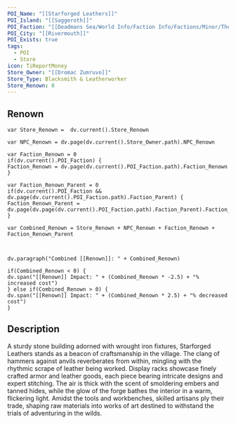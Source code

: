 ```yaml
---
POI_Name: "[[Starforged Leathers]]"
POI_Island: "[[Saggeroth]]"
POI_Faction: "[[Deadmans Sea/World Info/Faction Info/Factions/Minor/The Iron Legion]]"
POI_City: "[[Rivermouth]]"
POI_Exists: true
tags:
  - POI
  - Store
icon: TiReportMoney
Store_Owner: "[[Dromac Zumruvo]]"
Store_Type: Blacksmith & Leatherworker
Store_Renown: 0
---
```

## Renown
```dataviewjs
var Store_Renown =  dv.current().Store_Renown

var NPC_Renown = dv.page(dv.current().Store_Owner.path).NPC_Renown

var Faction_Renown = 0
if(dv.current().POI_Faction) {
Faction_Renown = dv.page(dv.current().POI_Faction.path).Faction_Renown
}

var Faction_Renown_Parent = 0
if(dv.current().POI_Faction && dv.page(dv.current().POI_Faction.path).Faction_Parent) {
Faction_Renown_Parent = dv.page(dv.page(dv.current().POI_Faction.path).Faction_Parent).Faction_Renown
}

var Combined_Renown = Store_Renown + NPC_Renown + Faction_Renown + Faction_Renown_Parent



dv.paragraph("Combined [[Renown]]: " + Combined_Renown)

if(Combined_Renown < 0) {
dv.span("[[Renown]] Impact: " + (Combined_Renown * -2.5) + "% increased cost")
} else if(Combined_Renown > 0) {
dv.span("[[Renown]] Impact: " + (Combined_Renown * 2.5) + "% decreased cost")
}

```
## Description
A sturdy stone building adorned with wrought iron fixtures, Starforged Leathers stands as a beacon of craftsmanship in the village. The clang of hammers against anvils reverberates from within, mingling with the rhythmic scrape of leather being worked. Display racks showcase finely crafted armor and leather goods, each piece bearing intricate designs and expert stitching. The air is thick with the scent of smoldering embers and tanned hides, while the glow of the forge bathes the interior in a warm, flickering light. Amidst the tools and workbenches, skilled artisans ply their trade, shaping raw materials into works of art destined to withstand the trials of adventuring in the wilds.


